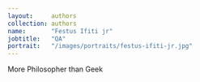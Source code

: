 ```yaml
---
layout:     authors
collection: authors
name:       "Festus Ifiti jr"
jobtitle:   "QA"
portrait:   "/images/portraits/festus-ifiti-jr.jpg"
---
```


More Philosopher than Geek